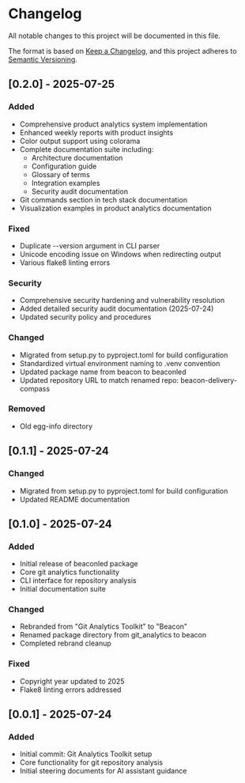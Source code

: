 # Changelog

All notable changes to this project will be documented in this file.

The format is based on [Keep a Changelog](https://keepachangelog.com/en/1.0.0/),
and this project adheres to [Semantic Versioning](https://semver.org/spec/v2.0.0.html).

## [0.2.0] - 2025-07-25

### Added
- Comprehensive product analytics system implementation
- Enhanced weekly reports with product insights
- Color output support using colorama
- Complete documentation suite including:
  - Architecture documentation
  - Configuration guide
  - Glossary of terms
  - Integration examples
  - Security audit documentation
- Git commands section in tech stack documentation
- Visualization examples in product analytics documentation

### Fixed
- Duplicate --version argument in CLI parser
- Unicode encoding issue on Windows when redirecting output
- Various flake8 linting errors

### Security
- Comprehensive security hardening and vulnerability resolution
- Added detailed security audit documentation (2025-07-24)
- Updated security policy and procedures

### Changed
- Migrated from setup.py to pyproject.toml for build configuration
- Standardized virtual environment naming to .venv convention
- Updated package name from beacon to beaconled
- Updated repository URL to match renamed repo: beacon-delivery-compass

### Removed
- Old egg-info directory

## [0.1.1] - 2025-07-24

### Changed
- Migrated from setup.py to pyproject.toml for build configuration
- Updated README documentation

## [0.1.0] - 2025-07-24

### Added
- Initial release of beaconled package
- Core git analytics functionality
- CLI interface for repository analysis
- Initial documentation suite

### Changed
- Rebranded from "Git Analytics Toolkit" to "Beacon"
- Renamed package directory from git_analytics to beacon
- Completed rebrand cleanup

### Fixed
- Copyright year updated to 2025
- Flake8 linting errors addressed

## [0.0.1] - 2025-07-24

### Added
- Initial commit: Git Analytics Toolkit setup
- Core functionality for git repository analysis
- Initial steering documents for AI assistant guidance
